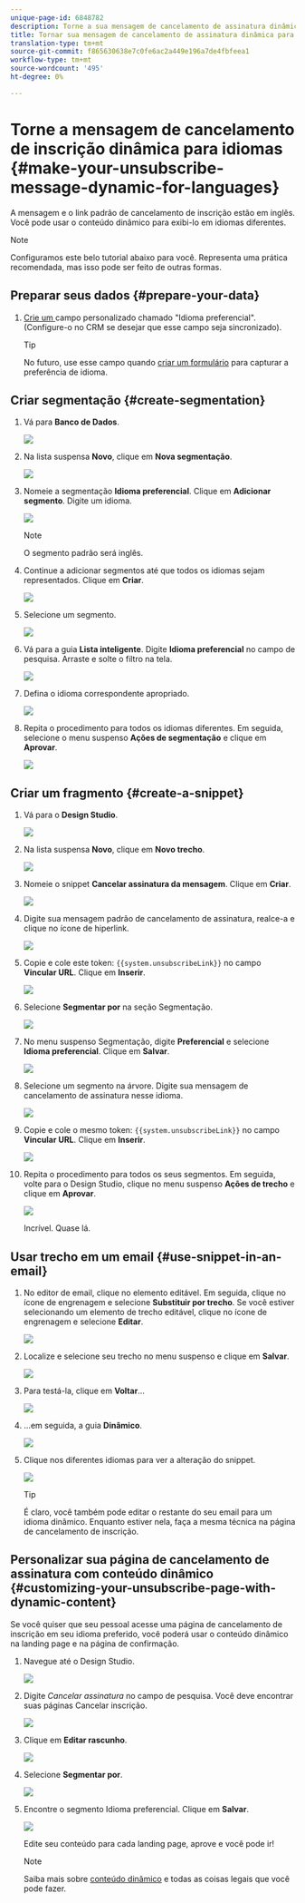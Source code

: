 ```yaml
---
unique-page-id: 6848782
description: Torne a sua mensagem de cancelamento de assinatura dinâmica para idiomas - documentos de marketing - documentação do produto
title: Tornar sua mensagem de cancelamento de assinatura dinâmica para idiomas
translation-type: tm+mt
source-git-commit: f865630638e7c0fe6ac2a449e196a7de4fbfeea1
workflow-type: tm+mt
source-wordcount: '495'
ht-degree: 0%

---
```



# Torne a mensagem de cancelamento de inscrição dinâmica para idiomas {#make-your-unsubscribe-message-dynamic-for-languages}

A mensagem e o link padrão de cancelamento de inscrição estão em inglês. Você pode usar o conteúdo dinâmico para exibi-lo em idiomas diferentes.

>[!NOTE]
>
>Configuramos este belo tutorial abaixo para você. Representa uma prática recomendada, mas isso pode ser feito de outras formas.

## Preparar seus dados {#prepare-your-data}

1. [Crie um ](/help/marketo/product-docs/administration/field-management/create-a-custom-field-in-marketo.md) campo personalizado chamado &quot;Idioma preferencial&quot;. (Configure-o no CRM se desejar que esse campo seja sincronizado).

   >[!TIP]
   >
   >No futuro, use esse campo quando [criar um formulário](/help/marketo/product-docs/demand-generation/forms/creating-a-form/create-a-form.md) para capturar a preferência de idioma.

## Criar segmentação {#create-segmentation}

1. Vá para **Banco de Dados**.

   ![](assets/db.png)

1. Na lista suspensa **Novo**, clique em **Nova segmentação**.

   ![](assets/two.png)

1. Nomeie a segmentação **Idioma preferencial**. Clique em **Adicionar segmento**. Digite um idioma.

   ![](assets/image2015-3-9-8-3a33-3a44.png)

   >[!NOTE]
   >
   >O segmento padrão será inglês.

1. Continue a adicionar segmentos até que todos os idiomas sejam representados. Clique em **Criar**.

   ![](assets/image2015-3-9-8-3a38-3a5.png)

1. Selecione um segmento.

   ![](assets/image2015-3-9-8-3a38-3a17.png)

1. Vá para a guia **Lista inteligente**. Digite **Idioma preferencial** no campo de pesquisa. Arraste e solte o filtro na tela.

   ![](assets/six.png)

1. Defina o idioma correspondente apropriado.

   ![](assets/seven.png)

1. Repita o procedimento para todos os idiomas diferentes. Em seguida, selecione o menu suspenso **Ações de segmentação** e clique em **Aprovar**.

   ![](assets/image2015-3-9-8-3a39-3a36.png)

## Criar um fragmento {#create-a-snippet}

1. Vá para o **Design Studio**.

   ![](assets/ds.png)

1. Na lista suspensa **Novo**, clique em **Novo trecho**.

   ![](assets/ten.png)

1. Nomeie o snippet **Cancelar assinatura da mensagem**. Clique em **Criar**.

   ![](assets/image2015-3-9-8-3a40-3a54.png)

1. Digite sua mensagem padrão de cancelamento de assinatura, realce-a e clique no ícone de hiperlink.

   ![](assets/image2015-3-9-8-3a41-3a47.png)

1. Copie e cole este token: `{{system.unsubscribeLink}}` no campo **Vincular URL**. Clique em **Inserir**.

   ![](assets/image2015-3-9-8-3a43-3a17.png)

1. Selecione **Segmentar por** na seção Segmentação.

   ![](assets/image2015-3-9-8-3a44-3a16.png)

1. No menu suspenso Segmentação, digite **Preferencial** e selecione **Idioma preferencial**. Clique em **Salvar**.

   ![](assets/image2015-3-9-8-3a44-3a32.png)

1. Selecione um segmento na árvore. Digite sua mensagem de cancelamento de assinatura nesse idioma.

   ![](assets/image2015-3-9-8-3a45-3a43.png)

1. Copie e cole o mesmo token: `{{system.unsubscribeLink}}` no campo **Vincular URL**. Clique em **Inserir**.

   ![](assets/image2015-3-9-8-3a47-3a4.png)

1. Repita o procedimento para todos os seus segmentos. Em seguida, volte para o Design Studio, clique no menu suspenso **Ações de trecho** e clique em **Aprovar**.

   ![](assets/image2015-3-9-8-3a47-3a34.png)

   Incrível. Quase lá.

## Usar trecho em um email {#use-snippet-in-an-email}

1. No editor de email, clique no elemento editável. Em seguida, clique no ícone de engrenagem e selecione **Substituir por trecho**. Se você estiver selecionando um elemento de trecho editável, clique no ícone de engrenagem e selecione **Editar**.

   ![](assets/4.1.png)

1. Localize e selecione seu trecho no menu suspenso e clique em **Salvar**.

   ![](assets/image2015-3-9-8-3a50-3a16.png)

1. Para testá-la, clique em **Voltar**...

   ![](assets/4.3.png)

1. ...em seguida, a guia **Dinâmico**.

   ![](assets/4.4.png)

1. Clique nos diferentes idiomas para ver a alteração do snippet.

   ![](assets/4.5.png)

   >[!TIP]
   >
   >É claro, você também pode editar o restante do seu email para um idioma dinâmico. Enquanto estiver nela, faça a mesma técnica na página de cancelamento de inscrição.

## Personalizar sua página de cancelamento de assinatura com conteúdo dinâmico {#customizing-your-unsubscribe-page-with-dynamic-content}

Se você quiser que seu pessoal acesse uma página de cancelamento de inscrição em seu idioma preferido, você poderá usar o conteúdo dinâmico na landing page e na página de confirmação.

1. Navegue até o Design Studio.

   ![](assets/ds.png)

1. Digite _Cancelar assinatura_ no campo de pesquisa. Você deve encontrar suas páginas Cancelar inscrição.

   ![](assets/image2015-3-9-8-3a51-3a53.png)

1. Clique em **Editar rascunho**.

   ![](assets/image2015-3-9-8-3a52-3a23.png)

1. Selecione **Segmentar por**.

   ![](assets/image2015-3-9-8-3a52-3a57.png)

1. Encontre o segmento Idioma preferencial. Clique em **Salvar**.

   ![](assets/image2015-3-9-8-3a53-3a54.png)

   Edite seu conteúdo para cada landing page, aprove e você pode ir!

   >[!NOTE]
   >
   >Saiba mais sobre [conteúdo dinâmico](/help/marketo/product-docs/personalization/segmentation-and-snippets/segmentation/understanding-dynamic-content.md) e todas as coisas legais que você pode fazer.
